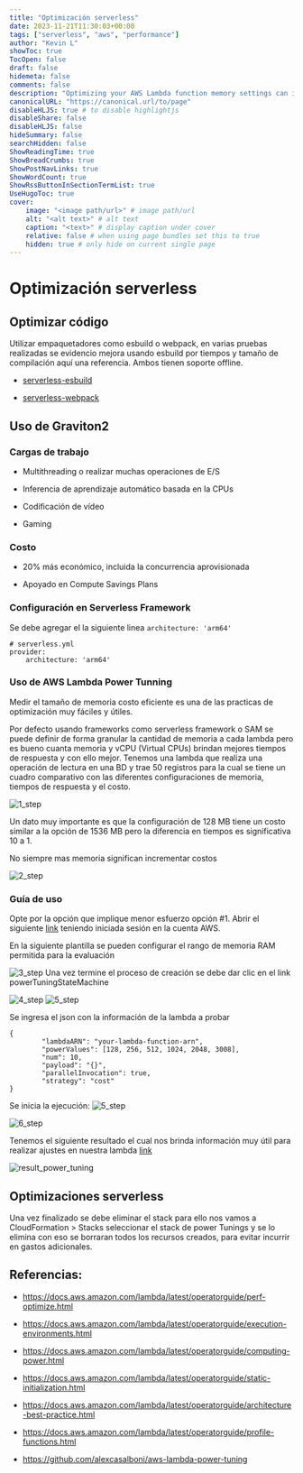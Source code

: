 ```yaml
---
title: "Optimización serverless"
date: 2023-11-21T11:30:03+00:00
tags: ["serverless", "aws", "performance"]
author: "Kevin L"
showToc: true
TocOpen: false
draft: false
hidemeta: false
comments: false
description: "Optimizing your AWS Lambda function memory settings can improve performance and reduce costs. Use the appropriate amount of memory for your function based on its requirements, and consider using a smaller amount for functions that don't need it. Additionally, use AWS Lambda power tuning to optimize your function's performance, and eliminate unnecessary resources and costs by removing unused functions and optimizing your stack."
canonicalURL: "https://canonical.url/to/page"
disableHLJS: true # to disable highlightjs
disableShare: false
disableHLJS: false
hideSummary: false
searchHidden: false
ShowReadingTime: true
ShowBreadCrumbs: true
ShowPostNavLinks: true
ShowWordCount: true
ShowRssButtonInSectionTermList: true
UseHugoToc: true
cover:
    image: "<image path/url>" # image path/url
    alt: "<alt text>" # alt text
    caption: "<text>" # display caption under cover
    relative: false # when using page bundles set this to true
    hidden: true # only hide on current single page
--- 
```

# Optimización serverless

## Optimizar código

Utilizar empaquetadores como esbuild o webpack, en varias pruebas realizadas se evidencio mejora usando esbuild por tiempos y tamaño de compilación aquí  una referencia. Ambos tienen soporte offline.


* [serverless-esbuild](https://www.npmjs.com/package/serverless-esbuild)

* [serverless-webpack](https://www.serverless.com/plugins/serverless-webpack)

## Uso de Graviton2

### Cargas de trabajo

* Multithreading o realizar muchas operaciones de E/S

* Inferencia de aprendizaje automático basada en la CPUs

* Codificación de vídeo

* Gaming

### Costo
* 20% más económico, incluida la concurrencia aprovisionada

* Apoyado en Compute Savings Plans

### Configuración en Serverless Framework
Se debe agregar el la siguiente linea `architecture: 'arm64'`


```
# serverless.yml
provider:
    architecture: 'arm64'
```

### Uso de AWS Lambda Power Tunning
Medir el tamaño de memoria costo eficiente es una de las practicas de optimización muy fáciles y útiles.

Por defecto usando frameworks como serverless framework o SAM se puede definir de forma granular la cantidad de memoria a cada lambda pero es bueno cuanta memoria y vCPU (Virtual CPUs) brindan mejores tiempos de respuesta y con ello mejor.
Tenemos una lambda que realiza una operación de lectura en una BD y trae 50 registros para la cual se tiene un cuadro comparativo con las diferentes configuraciones de memoria, tiempos de respuesta y el costo.

![1_step](/1_step_power_tuning.png "Step 1")

Un dato muy importante es que la configuración de 128 MB tiene un costo similar a la opción de 1536 MB pero la diferencia en tiempos es significativa 10 a 1.

No siempre mas memoria significan incrementar costos

![2_step](/2_step_power_tuning.png "Step 2")

### Guía de uso
Opte por la opción que implique menor esfuerzo opción #1. Abrir el siguiente [link](https://serverlessrepo.aws.amazon.com/applications/arn:aws:serverlessrepo:us-east-1:451282441545:applications~aws-lambda-power-tuning) teniendo iniciada sesión en la cuenta AWS.

En la siguiente plantilla se pueden configurar el rango de memoria RAM permitida para la evaluación

![3_step](/3_step_power_tuning.png "Step 3")
Una vez termine el proceso de creación se debe dar clic en el link powerTuningStateMachine

![4_step](/4_step_power_tuning.png "Step 4")
![5_step](/5_step_power_tuning.png "Step 5")

Se ingresa el json con la información de la lambda a probar


```
{
        "lambdaARN": "your-lambda-function-arn",
        "powerValues": [128, 256, 512, 1024, 2048, 3008],
        "num": 10,
        "payload": "{}",
        "parallelInvocation": true,
        "strategy": "cost"
}
```

Se inicia la ejecución:
![5_step](/5_step_power_tuning.png "Step 5")

![6_step](/6_step_power_tuning.png "Step 6")

Tenemos el siguiente resultado el cual nos brinda información muy útil para realizar ajustes en nuestra lambda [link](https://lambda-power-tuning.show/#gAAAAQACAAQACMAL;AACJQ6uqGUMAAIhBAAA4QVVVPUEAAEBB;ERP6NIWNDDXGP/gzEzwvNBM8rzQesAA1)

![result_power_tuning](/result_power_tuning.png "result_power_tuning")


## Optimizaciones serverless 

Una vez finalizado se debe eliminar el stack para ello nos vamos a CloudFormation > Stacks seleccionar el stack de power Tunings y se lo elimina con eso se borraran todos los recursos creados, para evitar incurrir en gastos adicionales.

## Referencias:

* https://docs.aws.amazon.com/lambda/latest/operatorguide/perf-optimize.html

* https://docs.aws.amazon.com/lambda/latest/operatorguide/execution-environments.html

* https://docs.aws.amazon.com/lambda/latest/operatorguide/computing-power.html

* https://docs.aws.amazon.com/lambda/latest/operatorguide/static-initialization.html

* https://docs.aws.amazon.com/lambda/latest/operatorguide/architecture-best-practice.html

* https://docs.aws.amazon.com/lambda/latest/operatorguide/profile-functions.html

* https://github.com/alexcasalboni/aws-lambda-power-tuning

 

